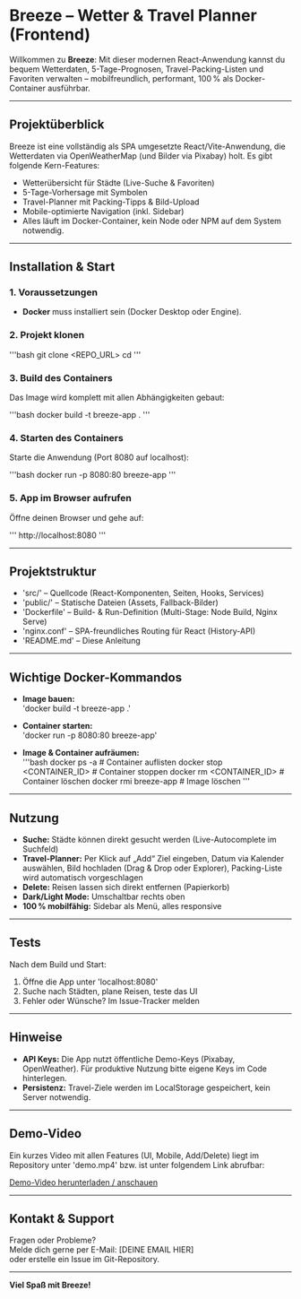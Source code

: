 # Breeze – Wetter & Travel Planner (Frontend)

Willkommen zu **Breeze**: Mit dieser modernen React-Anwendung kannst du bequem Wetterdaten, 5-Tage-Prognosen, Travel-Packing-Listen und Favoriten verwalten – mobilfreundlich, performant, 100 % als Docker-Container ausführbar.

---

## Projektüberblick

Breeze ist eine vollständig als SPA umgesetzte React/Vite-Anwendung, die Wetterdaten via OpenWeatherMap (und Bilder via Pixabay) holt. Es gibt folgende Kern-Features:

- Wetterübersicht für Städte (Live-Suche & Favoriten)
- 5-Tage-Vorhersage mit Symbolen
- Travel-Planner mit Packing-Tipps & Bild-Upload
- Mobile-optimierte Navigation (inkl. Sidebar)
- Alles läuft im Docker-Container, kein Node oder NPM auf dem System notwendig.

---

## Installation & Start

### 1. Voraussetzungen

- **Docker** muss installiert sein (Docker Desktop oder Engine).

### 2. Projekt klonen

'''bash
git clone <REPO_URL>
cd <PROJEKTORDNER>
'''

### 3. Build des Containers

Das Image wird komplett mit allen Abhängigkeiten gebaut:

'''bash
docker build -t breeze-app .
'''

### 4. Starten des Containers

Starte die Anwendung (Port 8080 auf localhost):

'''bash
docker run -p 8080:80 breeze-app
'''

### 5. App im Browser aufrufen

Öffne deinen Browser und gehe auf:

'''
http://localhost:8080
'''

---

## Projektstruktur

- 'src/' – Quellcode (React-Komponenten, Seiten, Hooks, Services)
- 'public/' – Statische Dateien (Assets, Fallback-Bilder)
- 'Dockerfile' – Build- & Run-Definition (Multi-Stage: Node Build, Nginx Serve)
- 'nginx.conf' – SPA-freundliches Routing für React (History-API)
- 'README.md' – Diese Anleitung

---

## Wichtige Docker-Kommandos

- **Image bauen:**  
  'docker build -t breeze-app .'

- **Container starten:**  
  'docker run -p 8080:80 breeze-app'

- **Image & Container aufräumen:**  
  '''bash
  docker ps -a                # Container auflisten
  docker stop <CONTAINER_ID>  # Container stoppen
  docker rm <CONTAINER_ID>    # Container löschen
  docker rmi breeze-app       # Image löschen
  '''

---

## Nutzung

- **Suche:** Städte können direkt gesucht werden (Live-Autocomplete im Suchfeld)
- **Travel-Planner:** Per Klick auf „Add“ Ziel eingeben, Datum via Kalender auswählen, Bild hochladen (Drag & Drop oder Explorer), Packing-Liste wird automatisch vorgeschlagen
- **Delete:** Reisen lassen sich direkt entfernen (Papierkorb)
- **Dark/Light Mode:** Umschaltbar rechts oben
- **100 % mobilfähig:** Sidebar als Menü, alles responsive

---

## Tests

Nach dem Build und Start:  
1. Öffne die App unter 'localhost:8080'
2. Suche nach Städten, plane Reisen, teste das UI
3. Fehler oder Wünsche? Im Issue-Tracker melden

---

## Hinweise

- **API Keys:** Die App nutzt öffentliche Demo-Keys (Pixabay, OpenWeather). Für produktive Nutzung bitte eigene Keys im Code hinterlegen.
- **Persistenz:** Travel-Ziele werden im LocalStorage gespeichert, kein Server notwendig.

---

## Demo-Video

Ein kurzes Video mit allen Features (UI, Mobile, Add/Delete) liegt im Repository unter 'demo.mp4' bzw. ist unter folgendem Link abrufbar:

[Demo-Video herunterladen / anschauen](LINK_HIER_EINFÜGEN)

---

## Kontakt & Support

Fragen oder Probleme?  
Melde dich gerne per E-Mail: [DEINE EMAIL HIER]  
oder erstelle ein Issue im Git-Repository.

---

**Viel Spaß mit Breeze!**
